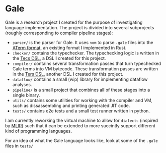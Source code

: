 # Gale

Gale is a research project I created for the purpose of investigating language implementation. The project is divided into several subprojects (roughly corresponding to compiler pipeline stages):

- `parser/` is the parser for Gale. It uses `nom` to parse `.gale` files into the [ATerm format](https://github.com/MDBijman/aterms), an existing format I implemented in Rust.
- `checker/` contains the typechecker. The typechecking logic is written in the [Tecs DSL](https://github.com/MDBijman/tecs), a DSL I created for this project.
- `compiler/` contains several transformation passes that turn typechecked Gale terms into VM bytecode. These transformation passes are written in the [Ters DSL](https://github.com/MDBijman/ters), another DSL I created for this project.
- `dataflow/` contains a small (wip) library for implementing dataflow analyses.
- `pipeline/` is a small project that combines all of these stages into a single binary.
- `utils/` contains some utilities for working with the compiler and VM, such as dissassembling and printing generated JIT code.
- `tests/` contains e2e tests and a small test runner written in python.

I am currently reworking the virtual machine to allow for `dialects` (inspired by [MLIR](https://mlir.llvm.org/docs/Dialects/)) such that it can be extended to more succintly support different kind of programming languages.

For an idea of what the Gale language looks like, look at some of the `.gale` files in `tests/`
